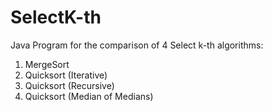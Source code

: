 # SelectK-th
Java Program for the comparison of 4 Select k-th algorithms:

1) MergeSort
2) Quicksort (Iterative)
3) Quicksort (Recursive)
4) Quicksort (Median of Medians)
